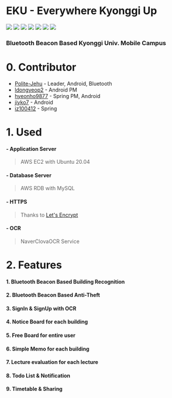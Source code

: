 # EKU - Everywhere Kyonggi Up
<img src="https://img.shields.io/badge/springboot-6DB33F?style=for-the-badge&logo=springboot&logoColor=white"> <img src="https://img.shields.io/badge/gradle-02303A?style=for-the-badge&logo=gradle&logoColor=white"> <img src="https://img.shields.io/badge/mysql-4479A1?style=for-the-badge&logo=mysql&logoColor=white"> <img src="https://img.shields.io/badge/openssl-721412?style=for-the-badge&logo=openssl&logoColor=white"> <img src="https://img.shields.io/badge/android-3DDC84?style=for-the-badge&logo=android&logoColor=white"> <img src="https://img.shields.io/badge/aws-232F3E?style=for-the-badge&logo=amazonaws&logoColor=white"> <img src="https://img.shields.io/badge/naver-03C75A?style=for-the-badge&logo=naver&logoColor=white">
### Bluetooth Beacon Based Kyonggi Univ. Mobile Campus

# 0. Contributor
 - [Polite-Jehu](https://github.com/Polite-Jehu) - Leader, Android, Bluetooth
 - [ldongyeop2](https://github.com/ldongyeop2) - Android PM
 - [hyeonho9877](https://github.com/hyeonho9877) - Spring PM, Android
 - [jiyko7](https://github.com/jiyko7) - Android
 - [iz100412](https://github.com/iz100412) - Spring

# 1. Used
####  - Application Server
> AWS EC2 with Ubuntu 20.04
####   - Database Server
> AWS RDB with MySQL
#### - HTTPS
> Thanks to [Let's Encrypt](https://letsencrypt.org/)
#### - OCR
> NaverClovaOCR Service

# 2. Features
#### 1. Bluetooth Beacon Based Building Recognition
#### 2. Bluetooth Beacon Based Anti-Theft
#### 3. SignIn & SignUp with OCR
#### 4. Notice Board for each building
#### 5. Free Board for entire user
#### 6. Simple Memo for each building
#### 7. Lecture evaluation for each lecture
#### 8. Todo List & Notification
#### 9. Timetable & Sharing













